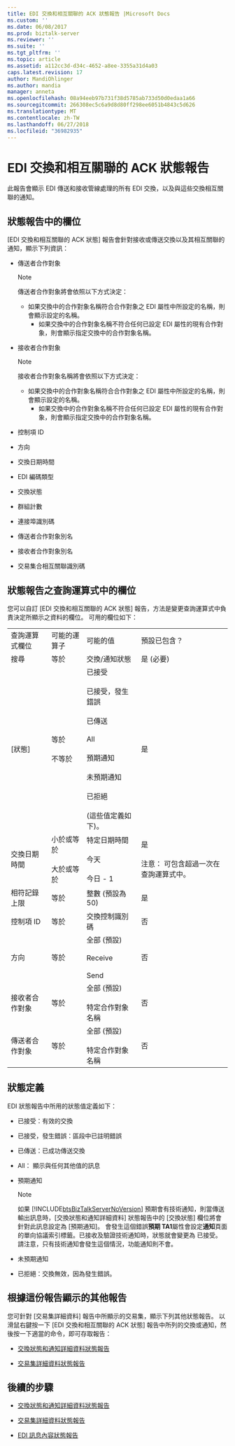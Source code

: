 ```yaml
---
title: EDI 交換和相互關聯的 ACK 狀態報告 |Microsoft Docs
ms.custom: ''
ms.date: 06/08/2017
ms.prod: biztalk-server
ms.reviewer: ''
ms.suite: ''
ms.tgt_pltfrm: ''
ms.topic: article
ms.assetid: a112cc3d-d34c-4652-a8ee-3355a31d4a03
caps.latest.revision: 17
author: MandiOhlinger
ms.author: mandia
manager: anneta
ms.openlocfilehash: 08a94eeb97b731f38d5785ab733d50d0edaa1a66
ms.sourcegitcommit: 266308ec5c6a9d8d80ff298ee6051b4843c5d626
ms.translationtype: MT
ms.contentlocale: zh-TW
ms.lasthandoff: 06/27/2018
ms.locfileid: "36982935"
---
```

# <a name="edi-interchange-and-correlated-ack-status-report"></a>EDI 交換和相互關聯的 ACK 狀態報告
此報告會顯示 EDI 傳送和接收管線處理的所有 EDI 交換，以及與這些交換相互關聯的通知。  
  
## <a name="fields-in-the-status-report"></a>狀態報告中的欄位  
 [EDI 交換和相互關聯的 ACK 狀態] 報告會針對接收或傳送交換以及其相互關聯的通知，顯示下列資訊：  
  
- 傳送者合作對象  
  
  > [!NOTE]
  >  傳送者合作對象將會依照以下方式決定：  
  > 
  > - 如果交換中的合作對象名稱符合合作對象之 EDI 屬性中所設定的名稱，則會顯示設定的名稱。  
  >   -   如果交換中的合作對象名稱不符合任何已設定 EDI 屬性的現有合作對象，則會顯示指定交換中的合作對象名稱。  
  
- 接收者合作對象  
  
  > [!NOTE]
  >  接收者合作對象名稱將會依照以下方式決定：  
  > 
  > - 如果交換中的合作對象名稱符合合作對象之 EDI 屬性中所設定的名稱，則會顯示設定的名稱。  
  >   -   如果交換中的合作對象名稱不符合任何已設定 EDI 屬性的現有合作對象，則會顯示指定交換中的合作對象名稱。  
  
- 控制項 ID  
  
- 方向  
  
- 交換日期時間  
  
- EDI 編碼類型  
  
- 交換狀態  
  
- 群組計數  
  
- 連接埠識別碼  
  
- 傳送者合作對象別名  
  
- 接收者合作對象別名  
  
- 交易集合相互關聯識別碼  
  
## <a name="fields-in-the-query-expression-for-the-status-report"></a>狀態報告之查詢運算式中的欄位  
 您可以自訂 [EDI 交換和相互關聯的 ACK 狀態] 報告，方法是變更查詢運算式中負責決定所顯示之資料的欄位。 可用的欄位如下：  
  
|||||  
|-|-|-|-|  
|查詢運算式欄位|可能的運算子|可能的值|預設已包含？|  
|搜尋|等於|交換/通知狀態|是 (必要)|  
|[狀態]|等於<br /><br /> 不等於|已接受<br /><br /> 已接受，發生錯誤<br /><br /> 已傳送<br /><br /> All<br /><br /> 預期通知<br /><br /> 未預期通知<br /><br /> 已拒絕<br /><br /> (這些值定義如下)。|是|  
|交換日期時間|小於或等於<br /><br /> 大於或等於|特定日期時間<br /><br /> 今天<br /><br /> 今日 - 1|是<br /><br /> 注意： 可包含超過一次在查詢運算式中。|  
|相符記錄上限|等於|整數 (預設為 50)|是|  
|控制項 ID|等於|交換控制識別碼|否|  
|方向|等於|全部 (預設)<br /><br /> Receive<br /><br /> Send|否|  
|接收者合作對象|等於|全部 (預設)<br /><br /> 特定合作對象名稱|否|  
|傳送者合作對象|等於|全部 (預設)<br /><br /> 特定合作對象名稱|否|  
  
## <a name="status-definitions"></a>狀態定義  
 EDI 狀態報告中所用的狀態值定義如下：  
  
- 已接受：有效的交換  
  
- 已接受，發生錯誤：區段中已註明錯誤  
  
- 已傳送：已成功傳送交換  
  
- All： 顯示與任何其他值的訊息  
  
- 預期通知  
  
  > [!NOTE]
  >  如果 [!INCLUDE[btsBizTalkServerNoVersion](../includes/btsbiztalkservernoversion-md.md)] 預期會有技術通知，則當傳送輸出訊息時，[交換狀態和通知詳細資料] 狀態報告中的 [交換狀態] 欄位將會針對此訊息設定為 [預期通知]。 會發生這個錯誤**預期 TA1**屬性會設定**通知**頁面的單向協議索引標籤。已接收及驗證技術通知時，狀態就會變更為 已接受。 請注意，只有技術通知會發生這個情況，功能通知則不會。  
  
- 未預期通知  
  
- 已拒絕：交換無效，因為發生錯誤。  
  
## <a name="additional-reports-displayed-from-this-report"></a>根據這份報告顯示的其他報告  
 您可針對 [交易集詳細資料] 報告中所顯示的交易集，顯示下列其他狀態報告。 以滑鼠右鍵按一下 [EDI 交換和相互關聯的 ACK 狀態] 報告中所列的交換或通知，然後按一下適當的命令，即可存取報告：  
  
-   [交換狀態和通知詳細資料狀態報告](../core/interchange-status-and-ack-details-status-report.md)  
  
-   [交易集詳細資料狀態報告](../core/transaction-set-details-status-report.md)  
  
## <a name="next-steps"></a>後續的步驟
  
-   [交換狀態和通知詳細資料狀態報告](../core/interchange-status-and-ack-details-status-report.md)  
  
-   [交易集詳細資料狀態報告](../core/transaction-set-details-status-report.md)  
  
-   [EDI 訊息內容狀態報告](../core/edi-message-content-status-report.md)  
  
